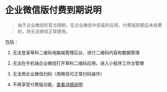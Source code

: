 # 企业微信版付费到期说明

> 由于企业微信的官方限制，在企业微信中安装的应用，付费版到期后未续费的，将无法继续正常使用。

包括：

1. 无法登录草料二维码电脑端管理后台，进行二维码内容和数据管理

2. 无法在手机端企业微信打开草料二维码应用，进入小程序工作台管理

3. 无法用企业微信扫码（用微信可正常扫码操作）

4. 不再享受付费版功能，[查看详细说明](https://cli.im/help/52606)
